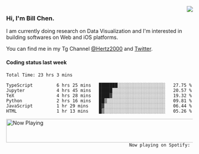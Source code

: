 <img  align="right" src="https://github-readme-stats.vercel.app/api?username=BillChen2k&show_icons=false&count_private=true&hide_title=true">

### Hi, I'm Bill Chen.

I am currently doing research on Data Visualization and I'm interested in building softwares on Web and iOS platforms.

You can find me in my Tg Channel [@Hertz2000](https://t.me/Hertz2000) and [Twitter](https://twitter.com/billchen2k).

#### Coding status last week

<!--START_SECTION:waka-->

```text
Total Time: 23 hrs 3 mins

TypeScript         6 hrs 25 mins   ███████░░░░░░░░░░░░░░░░░░   27.75 %
Jupyter            4 hrs 45 mins   █████░░░░░░░░░░░░░░░░░░░░   20.57 %
TeX                4 hrs 28 mins   ████▓░░░░░░░░░░░░░░░░░░░░   19.32 %
Python             2 hrs 16 mins   ██▒░░░░░░░░░░░░░░░░░░░░░░   09.81 %
JavaScript         1 hr 29 mins    █▓░░░░░░░░░░░░░░░░░░░░░░░   06.44 %
HTML               1 hr 13 mins    █▒░░░░░░░░░░░░░░░░░░░░░░░   05.26 %
```

<!--END_SECTION:waka-->


<div>
<a href="https://spotify-now-playing.billchen2k.vercel.app/now-playing?open">
   <img align="right" src="https://spotify-now-playing.billchen2k.vercel.app/now-playing" width="540" height="64" alt="Now Playing">
</a>
</div>

<div>
<p align="right"><code>Now playing on Spotify: </code></p>
</div>

<!--
**BillChen2K/BillChen2K** is a ✨ _special_ ✨ repository because its `README.md` (this file) appears on your GitHub profile.

Here are some ideas to get you started:

- 🔭 I’m currently working on ...
- 🌱 I’m currently learning ...
- 👯 I’m looking to collaborate on ...
- 🤔 I’m looking for help with ...
- 💬 Ask me about ...
- 📫 How to reach me: ...
- 😄 Pronouns: ...
- ⚡ Fun fact: ...
-->
